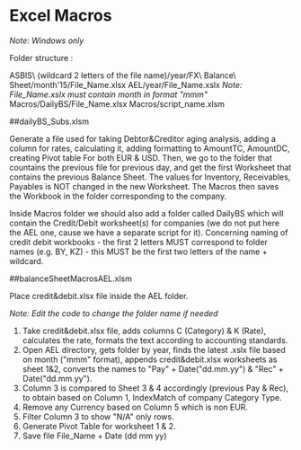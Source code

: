 # Excel Macros 

*Note: Windows only*

Folder structure :

ASBIS\ (wildcard 2 letters of the file name)/year/FX\ Balance\ Sheet/month'15/File_Name.xlsx
AEL/year/File_Name.xslx *Note: File_Name.xslx must contain month in format "mmm"*
Macros/DailyBS/File_Name.xlsx
Macros/script_name.xlsm

##dailyBS_Subs.xlsm

Generate a file used for taking Debtor&Creditor aging analysis, adding a column for rates, calculating it, adding formatting to AmountTC, AmountDC, creating Pivot table For both EUR & USD. Then, we go to the folder that countains the previous file for previous day, and get the first Worksheet that contains the previous Balance Sheet. The values for Inventory, Receivables, Payables is NOT changed in the new Worksheet. The Macros then saves the Workbook in the folder corresponding to the company.

Inside Macros folder we should also add a folder called DailyBS which will contain the Credit/Debit worksheet(s) for companies (we do not put here the AEL one, cause we have a separate script for it). Concerning naming of credit debit workbooks - the first 2 letters MUST correspond to folder names (e.g. BY, KZ) - this MUST be the first two letters of the name + wildcard.

##balanceSheetMacrosAEL.xlsm

Place credit&debit.xlsx file inside the AEL folder.

*Note: Edit the code to change the folder name if needed*

1. Take credit&debit.xlsx file, adds columns C (Category) & K (Rate), calculates the rate, formats the text according to accounting standards. 
2. Open AEL directory, gets folder by year, finds the latest .xslx file based on month ("mmm" format), appends credit&debit.xlsx worksheets as sheet 1&2, converts the names to "Pay" + Date("dd.mm.yy") & "Rec" + Date("dd.mm.yy").
3. Column 3 is compared to Sheet 3 & 4 accordingly (previous Pay & Rec), to obtain based on Column 1, IndexMatch of company Category Type.
4. Remove any Currency based on Column 5 which is non EUR.
5. Filter Column 3 to show "N/A" only rows.
6. Generate Pivot Table for worksheet 1 & 2.
7. Save file File_Name + Date (dd mm yy)


